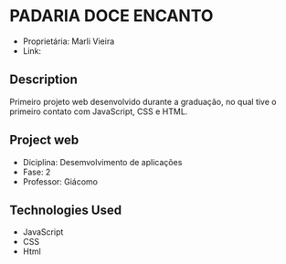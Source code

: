 # PADARIA DOCE ENCANTO

- Proprietária: Marli Vieira
- Link: 

## Description

Primeiro projeto web desenvolvido durante a graduação, no qual tive o primeiro contato com JavaScript, CSS e HTML.

## Project web 

- Diciplina: Desemvolvimento de aplicações
- Fase: 2
- Professor: Giácomo

## Technologies Used

- JavaScript
- CSS
- Html
